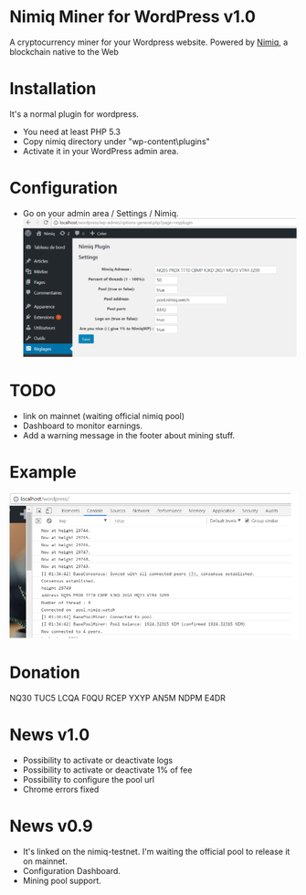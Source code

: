 # Nimiq Miner for WordPress v1.0

A cryptocurrency miner for your Wordpress website. Powered by [Nimiq](https://www.nimiq.com), a blockchain native to the Web


# Installation

It's a normal plugin for wordpress.

- You need at least PHP 5.3 
- Copy nimiq directory under "wp-content\plugins\"
- Activate it in your WordPress admin area.

# Configuration

- Go on your admin area / Settings / Nimiq.
![Settings](/set.png)


# TODO

- link on mainnet (waiting official nimiq pool)
- Dashboard to monitor earnings.
- Add a warning message in the footer about mining stuff.


# Example

![Settings](/pool.png)

# Donation

NQ30 TUC5 LCQA F0QU RCEP YXYP AN5M NDPM E4DR

# News v1.0
- Possibility to activate or deactivate logs
- Possibility to activate or deactivate 1% of fee
- Possibility to configure the pool url   
- Chrome errors fixed

# News v0.9
- It's linked on the nimiq-testnet. I'm waiting the official pool to release it on mainnet. 
- Configuration Dashboard.
- Mining pool support.